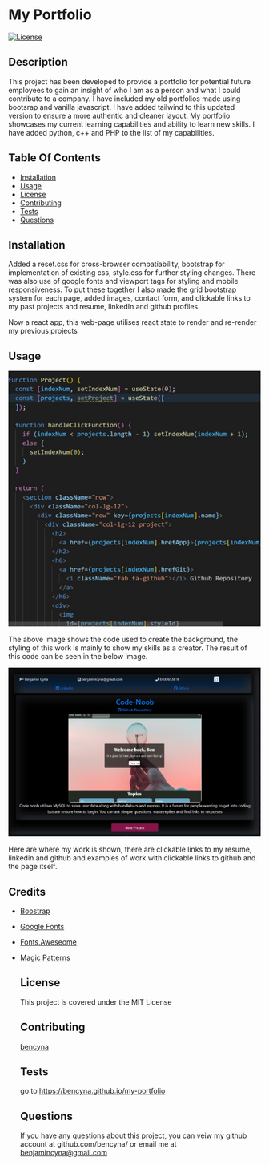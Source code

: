 # My Portfolio

[![License](https://img.shields.io/badge/License-MIT-blue.svg)](https://opensource.org/licenses/MIT)

## Description

This project has been developed to provide a portfolio for potential future employees to gain an insight of who I am as a person and what I could contribute to a company. I have included my old portfolios made using bootsrap and vanilla javascript. I have added tailwind to this updated version to ensure a more authentic and cleaner layout. My portfolio showcases my current learning capabilities and ability to learn new skills. I have added python, c++ and PHP to the list of my capabilities.

## Table Of Contents

- [Installation](##Installation)
- [Usage](##Usage)
- [License](##License)
- [Contributing](##Contributing)
- [Tests](##Tests)
- [Questions](##Questions)

## Installation

Added a reset.css for cross-browser compatiability, bootstrap for implementation of existing css, style.css for further styling changes. There was also use of google fonts and viewport tags for styling and mobile responsiveness. To put these together I also made the grid bootstrap system for each page, added images, contact form, and clickable links to my past projects and resume, linkedIn and github profiles.

Now a react app, this web-page utilises react state to render and re-render my previous projects

## Usage

![Image of background style code](./images/screenshot2.jpg)

The above image shows the code used to create the background, the styling of this work is mainly to show my skills as a creator. The result of this code can be seen in the below image.

![Image of portfolio](./images/screenshot1.jpg)

Here are where my work is shown, there are clickable links to my resume, linkedin and github and examples of work with clickable links to github and the page itself.

## Credits

- [Boostrap](https://getbootstrap.com/)
- [Google Fonts](https://fonts.google.com/)
- [Fonts.Aweseome](https://fontawesome.com/)
- [Magic Patterns](https://www.magicpattern.design/tools/css-backgrounds)

  ## License

  This project is covered under the MIT License

  ## Contributing

  [bencyna](https://github.com/bencyna/)

  ## Tests

  go to https://bencyna.github.io/my-portfolio

  ## Questions

  If you have any questions about this project, you can veiw my github account at github.com/bencyna/ or email me at benjamincyna@gmail.com

